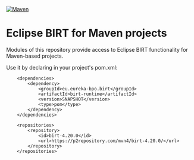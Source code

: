 [![Maven](https://img.shields.io/maven-central/v/eu.eureka-bpo.birt/birt-runtime.svg)](https://repo.maven.apache.org/maven2/eu/eureka-bpo/birt/birt-runtime/)

# Eclipse BIRT for Maven projects

Modules of this repository provide access to Eclipse BIRT functionality for Maven-based projects.

Use it by declaring in your project's pom.xml:

```
	<dependencies>
		<dependency>
			<groupId>eu.eureka-bpo.birt</groupId>
			<artifactId>birt-runtime</artifactId>
			<version>SNAPSHOT</version>
			<type>pom</type>
		</dependency>
	</dependencies>

	<repositories>
		<repository>
			<id>birt-4.20.0</id>
			<url>https://p2repository.com/mvn4/birt-4.20.0/</url>
		</repository>
	</repositories>
```

